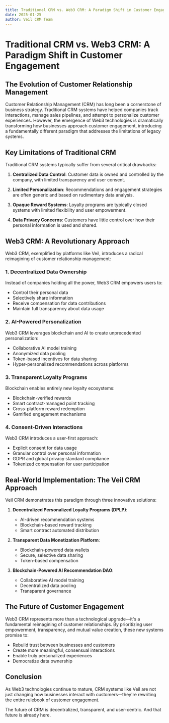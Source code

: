 ```yaml
---
title: Traditional CRM vs. Web3 CRM: A Paradigm Shift in Customer Engagement
date: 2025-01-25
author: Veil CRM Team
---
```


# Traditional CRM vs. Web3 CRM: A Paradigm Shift in Customer Engagement

## The Evolution of Customer Relationship Management

Customer Relationship Management (CRM) has long been a cornerstone of business strategy. Traditional CRM systems have helped companies track interactions, manage sales pipelines, and attempt to personalize customer experiences. However, the emergence of Web3 technologies is dramatically transforming how businesses approach customer engagement, introducing a fundamentally different paradigm that addresses the limitations of legacy systems.

## Key Limitations of Traditional CRM

Traditional CRM systems typically suffer from several critical drawbacks:

1. **Centralized Data Control**: Customer data is owned and controlled by the company, with limited transparency and user consent.

2. **Limited Personalization**: Recommendations and engagement strategies are often generic and based on rudimentary data analysis.

3. **Opaque Reward Systems**: Loyalty programs are typically closed systems with limited flexibility and user empowerment.

4. **Data Privacy Concerns**: Customers have little control over how their personal information is used and shared.

## Web3 CRM: A Revolutionary Approach

Web3 CRM, exemplified by platforms like Veil, introduces a radical reimagining of customer relationship management:

### 1. Decentralized Data Ownership

Instead of companies holding all the power, Web3 CRM empowers users to:
- Control their personal data
- Selectively share information
- Receive compensation for data contributions
- Maintain full transparency about data usage

### 2. AI-Powered Personalization

Web3 CRM leverages blockchain and AI to create unprecedented personalization:
- Collaborative AI model training
- Anonymized data pooling
- Token-based incentives for data sharing
- Hyper-personalized recommendations across platforms

### 3. Transparent Loyalty Programs

Blockchain enables entirely new loyalty ecosystems:
- Blockchain-verified rewards
- Smart contract-managed point tracking
- Cross-platform reward redemption
- Gamified engagement mechanisms

### 4. Consent-Driven Interactions

Web3 CRM introduces a user-first approach:
- Explicit consent for data usage
- Granular control over personal information
- GDPR and global privacy standard compliance
- Tokenized compensation for user participation

## Real-World Implementation: The Veil CRM Approach

Veil CRM demonstrates this paradigm through three innovative solutions:

1. **Decentralized Personalized Loyalty Programs (DPLP)**: 
   - AI-driven recommendation systems
   - Blockchain-based reward tracking
   - Smart contract automated distribution

2. **Transparent Data Monetization Platform**:
   - Blockchain-powered data wallets
   - Secure, selective data sharing
   - Token-based compensation

3. **Blockchain-Powered AI Recommendation DAO**:
   - Collaborative AI model training
   - Decentralized data pooling
   - Transparent governance

## The Future of Customer Engagement

Web3 CRM represents more than a technological upgrade—it's a fundamental reimagining of customer relationships. By prioritizing user empowerment, transparency, and mutual value creation, these new systems promise to:

- Rebuild trust between businesses and customers
- Create more meaningful, consensual interactions
- Enable truly personalized experiences
- Democratize data ownership

## Conclusion

As Web3 technologies continue to mature, CRM systems like Veil are not just changing how businesses interact with customers—they're rewriting the entire rulebook of customer engagement.

The future of CRM is decentralized, transparent, and user-centric. And that future is already here.
